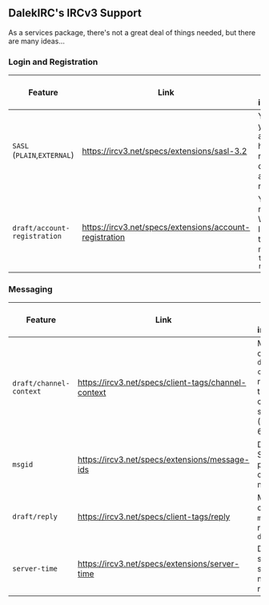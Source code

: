 ## DalekIRC's IRCv3 Support ##

As a services package, there's not a great deal of things needed, but there are many ideas...

### Login and Registration ###
| Feature | Link | Description of our implementation |
|-|-|-|
| `SASL` (`PLAIN`,`EXTERNAL`) | https://ircv3.net/specs/extensions/sasl-3.2 | You can use your WordPress account details here, as well as register your device for automatic recognition |
| `draft/account-registration` | https://ircv3.net/specs/extensions/account-registration | You can register on WordPress via IRC. Requires the UnrealIRCd module `third/account-registration` |

### Messaging ###
| Feature | Link | Description of our implementation |
|-|-|-|
| `draft/channel-context` | https://ircv3.net/specs/client-tags/channel-context | Message tags containing `draft/channel-context` will be replied to using the same context by service bots. (UnrealIRCd 6.0.4 or later) |
| `msgid` | https://ircv3.net/specs/extensions/message-ids | DalekIRC Services produce its own, unique msgids. |
| `draft/reply` | https://ircv3.net/specs/client-tags/reply | Message tags containing `msgid` will be replied to using `draft/reply` |
| `server-time` | https://ircv3.net/specs/extensions/server-time | DalekIRC will send its own server time in message responses |


